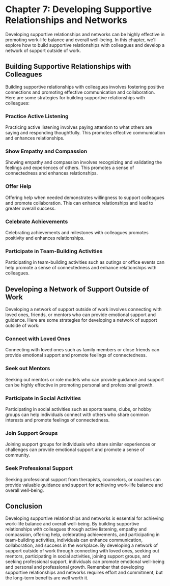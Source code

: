 Chapter 7: Developing Supportive Relationships and Networks
===========================================================

Developing supportive relationships and networks can be highly effective in promoting work-life balance and overall well-being. In this chapter, we'll explore how to build supportive relationships with colleagues and develop a network of support outside of work.

Building Supportive Relationships with Colleagues
-------------------------------------------------

Building supportive relationships with colleagues involves fostering positive connections and promoting effective communication and collaboration. Here are some strategies for building supportive relationships with colleagues:

### Practice Active Listening

Practicing active listening involves paying attention to what others are saying and responding thoughtfully. This promotes effective communication and enhances relationships.

### Show Empathy and Compassion

Showing empathy and compassion involves recognizing and validating the feelings and experiences of others. This promotes a sense of connectedness and enhances relationships.

### Offer Help

Offering help when needed demonstrates willingness to support colleagues and promote collaboration. This can enhance relationships and lead to greater overall success.

### Celebrate Achievements

Celebrating achievements and milestones with colleagues promotes positivity and enhances relationships.

### Participate in Team-Building Activities

Participating in team-building activities such as outings or office events can help promote a sense of connectedness and enhance relationships with colleagues.

Developing a Network of Support Outside of Work
-----------------------------------------------

Developing a network of support outside of work involves connecting with loved ones, friends, or mentors who can provide emotional support and guidance. Here are some strategies for developing a network of support outside of work:

### Connect with Loved Ones

Connecting with loved ones such as family members or close friends can provide emotional support and promote feelings of connectedness.

### Seek out Mentors

Seeking out mentors or role models who can provide guidance and support can be highly effective in promoting personal and professional growth.

### Participate in Social Activities

Participating in social activities such as sports teams, clubs, or hobby groups can help individuals connect with others who share common interests and promote feelings of connectedness.

### Join Support Groups

Joining support groups for individuals who share similar experiences or challenges can provide emotional support and promote a sense of community.

### Seek Professional Support

Seeking professional support from therapists, counselors, or coaches can provide valuable guidance and support for achieving work-life balance and overall well-being.

Conclusion
----------

Developing supportive relationships and networks is essential for achieving work-life balance and overall well-being. By building supportive relationships with colleagues through active listening, empathy and compassion, offering help, celebrating achievements, and participating in team-building activities, individuals can enhance communication, collaboration, and success in the workplace. By developing a network of support outside of work through connecting with loved ones, seeking out mentors, participating in social activities, joining support groups, and seeking professional support, individuals can promote emotional well-being and personal and professional growth. Remember that developing supportive relationships and networks requires effort and commitment, but the long-term benefits are well worth it.
